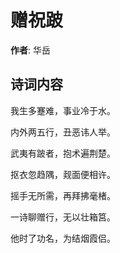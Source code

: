 # 赠祝跛

**作者**: 华岳

## 诗词内容

我生多蹇难，事业冷于水。

内外两五行，丑恶讳人举。

武夷有跛者，抱术遍荆楚。

抠衣忽趋隅，觌面便相许。

摇手无所需，再拜拂毫楮。

一诗聊赠行，无以壮箱筥。

他时了功名，为结烟霞侣。


